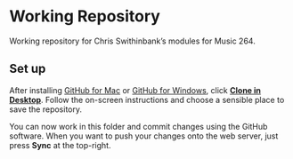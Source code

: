 # Working Repository
Working repository for Chris Swithinbank’s modules for Music 264.

## Set up
After installing [GitHub for Mac](https://mac.github.com/) or [GitHub for Windows](https://windows.github.com/), click **[Clone in Desktop](github-mac://openRepo/https://github.com/mus264/music-264-modular)**. Follow the on-screen instructions and choose a sensible place to save the repository.

You can now work in this folder and commit changes using the GitHub software. When you want to push your changes onto the web server, just press **Sync** at the top-right.